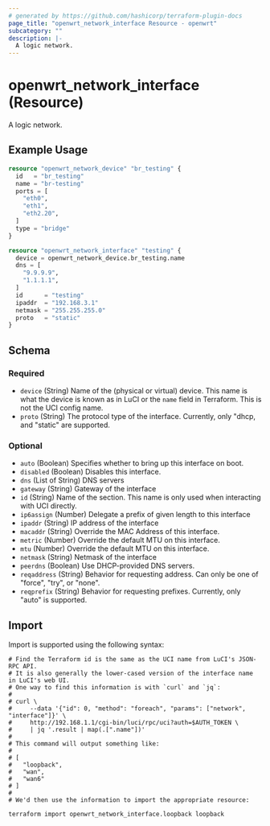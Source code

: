 ```yaml
---
# generated by https://github.com/hashicorp/terraform-plugin-docs
page_title: "openwrt_network_interface Resource - openwrt"
subcategory: ""
description: |-
  A logic network.
---
```


# openwrt_network_interface (Resource)

A logic network.

## Example Usage

```terraform
resource "openwrt_network_device" "br_testing" {
  id   = "br_testing"
  name = "br-testing"
  ports = [
    "eth0",
    "eth1",
    "eth2.20",
  ]
  type = "bridge"
}

resource "openwrt_network_interface" "testing" {
  device = openwrt_network_device.br_testing.name
  dns = [
    "9.9.9.9",
    "1.1.1.1",
  ]
  id      = "testing"
  ipaddr  = "192.168.3.1"
  netmask = "255.255.255.0"
  proto   = "static"
}
```

<!-- schema generated by tfplugindocs -->
## Schema

### Required

- `device` (String) Name of the (physical or virtual) device. This name is what the device is known as in LuCI or the `name` field in Terraform. This is not the UCI config name.
- `proto` (String) The protocol type of the interface. Currently, only "dhcp, and "static" are supported.

### Optional

- `auto` (Boolean) Specifies whether to bring up this interface on boot.
- `disabled` (Boolean) Disables this interface.
- `dns` (List of String) DNS servers
- `gateway` (String) Gateway of the interface
- `id` (String) Name of the section. This name is only used when interacting with UCI directly.
- `ip6assign` (Number) Delegate a prefix of given length to this interface
- `ipaddr` (String) IP address of the interface
- `macaddr` (String) Override the MAC Address of this interface.
- `metric` (Number) Override the default MTU on this interface.
- `mtu` (Number) Override the default MTU on this interface.
- `netmask` (String) Netmask of the interface
- `peerdns` (Boolean) Use DHCP-provided DNS servers.
- `reqaddress` (String) Behavior for requesting address. Can only be one of "force", "try", or "none".
- `reqprefix` (String) Behavior for requesting prefixes. Currently, only "auto" is supported.

## Import

Import is supported using the following syntax:

```shell
# Find the Terraform id is the same as the UCI name from LuCI's JSON-RPC API.
# It is also generally the lower-cased version of the interface name in LuCI's web UI.
# One way to find this information is with `curl` and `jq`:
#
# curl \
#     --data '{"id": 0, "method": "foreach", "params": ["network", "interface"]}' \
#     http://192.168.1.1/cgi-bin/luci/rpc/uci?auth=$AUTH_TOKEN \
#     | jq '.result | map(.[".name"])'
#
# This command will output something like:
#
# [
#   "loopback",
#   "wan",
#   "wan6"
# ]
#
# We'd then use the information to import the appropriate resource:

terraform import openwrt_network_interface.loopback loopback
```
